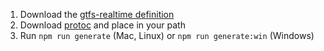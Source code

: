 
1. Download the [gtfs-realtime definition](https://github.com/google/transit/blob/master/gtfs-realtime/proto/gtfs-realtime.proto)
2. Download [protoc](https://github.com/protocolbuffers/protobuf/releases) and place in your path
3. Run `npm run generate` (Mac, Linux) or `npm run generate:win` (Windows)